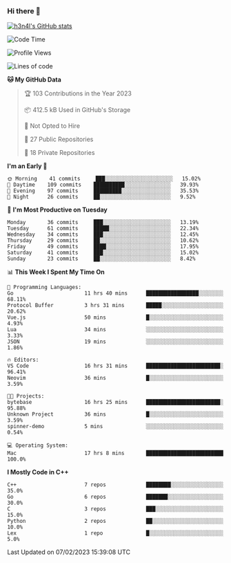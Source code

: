 ### Hi there 👋

[![h3n4l's GitHub stats](https://github-readme-stats.vercel.app/api?username=h3n4l&count_private=true&show_icons=true&theme=radical)](https://github.com/h3n4l/github-readme-stats)

<!--START_SECTION:waka-->
![Code Time](http://img.shields.io/badge/Code%20Time-925%20hrs%2019%20mins-blue)

![Profile Views](http://img.shields.io/badge/Profile%20Views-0-blue)

![Lines of code](https://img.shields.io/badge/From%20Hello%20World%20I%27ve%20Written-44%20Thousand%20lines%20of%20code-blue)

**🐱 My GitHub Data** 

> 🏆 103 Contributions in the Year 2023
 > 
> 📦 412.5 kB Used in GitHub's Storage 
 > 
> 🚫 Not Opted to Hire
 > 
> 📜 27 Public Repositories 
 > 
> 🔑 18 Private Repositories  
 > 
**I'm an Early 🐤** 

```text
🌞 Morning    41 commits     ███░░░░░░░░░░░░░░░░░░░░░░   15.02% 
🌆 Daytime    109 commits    ██████████░░░░░░░░░░░░░░░   39.93% 
🌃 Evening    97 commits     █████████░░░░░░░░░░░░░░░░   35.53% 
🌙 Night      26 commits     ██░░░░░░░░░░░░░░░░░░░░░░░   9.52%

```
📅 **I'm Most Productive on Tuesday** 

```text
Monday       36 commits     ███░░░░░░░░░░░░░░░░░░░░░░   13.19% 
Tuesday      61 commits     █████░░░░░░░░░░░░░░░░░░░░   22.34% 
Wednesday    34 commits     ███░░░░░░░░░░░░░░░░░░░░░░   12.45% 
Thursday     29 commits     ██░░░░░░░░░░░░░░░░░░░░░░░   10.62% 
Friday       49 commits     ████░░░░░░░░░░░░░░░░░░░░░   17.95% 
Saturday     41 commits     ███░░░░░░░░░░░░░░░░░░░░░░   15.02% 
Sunday       23 commits     ██░░░░░░░░░░░░░░░░░░░░░░░   8.42%

```


📊 **This Week I Spent My Time On** 

```text
💬 Programming Languages: 
Go                       11 hrs 40 mins      █████████████████░░░░░░░░   68.11% 
Protocol Buffer          3 hrs 31 mins       █████░░░░░░░░░░░░░░░░░░░░   20.62% 
Vue.js                   50 mins             █░░░░░░░░░░░░░░░░░░░░░░░░   4.93% 
Lua                      34 mins             ░░░░░░░░░░░░░░░░░░░░░░░░░   3.33% 
JSON                     19 mins             ░░░░░░░░░░░░░░░░░░░░░░░░░   1.86%

🔥 Editors: 
VS Code                  16 hrs 31 mins      ████████████████████████░   96.41% 
Neovim                   36 mins             █░░░░░░░░░░░░░░░░░░░░░░░░   3.59%

🐱‍💻 Projects: 
bytebase                 16 hrs 25 mins      ████████████████████████░   95.88% 
Unknown Project          36 mins             █░░░░░░░░░░░░░░░░░░░░░░░░   3.59% 
spinner-demo             5 mins              ░░░░░░░░░░░░░░░░░░░░░░░░░   0.54%

💻 Operating System: 
Mac                      17 hrs 8 mins       █████████████████████████   100.0%

```

**I Mostly Code in C++** 

```text
C++                      7 repos             ████████░░░░░░░░░░░░░░░░░   35.0% 
Go                       6 repos             ███████░░░░░░░░░░░░░░░░░░   30.0% 
C                        3 repos             ███░░░░░░░░░░░░░░░░░░░░░░   15.0% 
Python                   2 repos             ██░░░░░░░░░░░░░░░░░░░░░░░   10.0% 
Lex                      1 repo              █░░░░░░░░░░░░░░░░░░░░░░░░   5.0%

```



 Last Updated on 07/02/2023 15:39:08 UTC
<!--END_SECTION:waka-->

